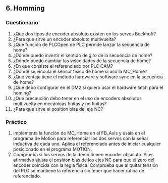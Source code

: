 ## 6. Homming ##
### Cuestionario ###
1. ¿Qué dos tipos de encoder absoluto existen en los servos Beckhoff?
2. ¿Para que sirve un encoder absoluto multivuelta?
3. ¿Qué función de PLCOpen de PLC permite lanzar la secuencia de home?
4. ¿Dónde puedo invertir el sentido de giro de la secuencia de home?
5. ¿Dónde puedo cambiar las velocidades de la secuencia de home?
6. ¿En que consiste el referenciado por PLC CAM?
7. ¿Dónde se vincula el sensor físico de home si uso la MC_Home?
8. ¿Qué ventaja tiene el método hardware y software sync en la secuencia de home?
9. ¿Qué debo configurar en el DM2 si quiero usar el hardware latch para el homing?
10. ¿Qué precaución debo tener en el uso de encoders absolutos multivuelta en mecánicas finitas y no finitas?
11. ¿Para que sirve el position bias del eje NC?

### Práctico ###
1. Implementa la función de MC_Home en el FB_Axis y úsala en el programa de Motion para referenciar los dos servos con la señal inductiva de cada uno. Aplica el referenciado antes de iniciar cualquier posicionado en el programa MOTION. 
2. Comprueba si los servos de la demo tienen encoder absoluto. Si es afirmativo ajusta el position bias de los ejes NC para que el zero del encoder coincida con la regla física. Comprueba que al quitar tensión del PLC se mantiene la referencia sin tener que hacer rutina de referenciado.    
